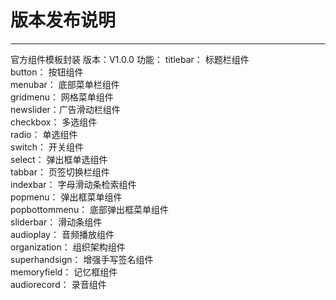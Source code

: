 # 版本发布说明
----------

官方组件模板封装
版本：V1.0.0
功能：
titlebar： 标题栏组件      
button：   按钮组件   
menubar：  底部菜单栏组件   
gridmenu： 网格菜单组件     
newslider：广告滑动栏组件     
checkbox： 多选组件   
radio：    单选组件  
switch：   开关组件    
select：   弹出框单选组件          
tabbar：   页签切换栏组件    
indexbar： 字母滑动条检索组件      
popmenu：  弹出框菜单组件    
popbottommenu：  底部弹出框菜单组件    
sliderbar：    滑动条组件   
audioplay：    音频播放组件  
organization：  组织架构组件     
superhandsign： 增强手写签名组件      
memoryfield：   记忆框组件   
audiorecord： 录音组件

